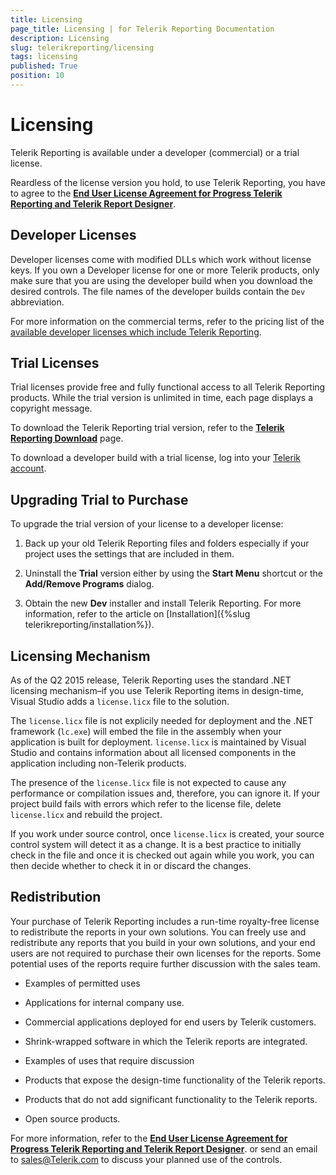 ```yaml
---
title: Licensing
page_title: Licensing | for Telerik Reporting Documentation
description: Licensing
slug: telerikreporting/licensing
tags: licensing
published: True
position: 10
---
```


# Licensing



Telerik Reporting is available under a developer (commercial) or a trial license.
      

Reardless of the license version you hold, to use Telerik Reporting, you have to agree to the
        __[End User License Agreement for Progress Telerik Reporting and Telerik Report Designer](https://www.telerik.com/purchase/license-agreement/reporting-dlw-s)__.
      

## Developer Licenses

Developer licenses come with modified DLLs which work without
          license keys. If you own a Developer license for one or more
          Telerik products, only make sure that you are using the
          developer build when you download the desired controls.
          The file names of the developer builds contain the
          `Dev` abbreviation.
        

For more information on the commercial terms, refer to the pricing list of the
          [available developer licenses which include Telerik Reporting](https://www.telerik.com/purchase/individual/reporting.aspx).
        

## Trial Licenses

Trial licenses provide free and fully functional access to all Telerik Reporting products.
          While the trial version is unlimited in time, each page displays a copyright message.
        

To download the Telerik Reporting trial version, refer to the
          __[Telerik Reporting Download](https://www.telerik.com/download)__ page.
        

To download a developer build with a trial license, log into your
          [Telerik account](http://www.telerik.com/clientnet/).
        

## Upgrading Trial to Purchase

To upgrade the trial version of your license to a developer license:
        

1. Back up your old Telerik Reporting files and folders especially
              if your project uses the settings that are included in them.
            

1. Uninstall the __Trial__ version either by using the
              __Start Menu__ shortcut or the __Add/Remove Programs__ dialog.
            

1. Obtain the new __Dev__ installer and install
              Telerik Reporting. For more information, refer to the article on
              [Installation]({%slug telerikreporting/installation%}).
            

## Licensing Mechanism

As of the Q2 2015 release, Telerik Reporting uses the standard .NET licensing mechanism–if you use Telerik Reporting items in
          design-time, Visual Studio adds a `license.licx` file to the solution.
        

The `license.licx` file is not explicily needed for deployment and the .NET framework
          (`lc.exe`) will embed the file in the assembly when your application is built for deployment.
          `license.licx` is maintained by Visual Studio and contains information about all licensed
          components in the application including non-Telerik products.
        

The presence of the `license.licx` file is not expected to cause any performance or compilation
          issues and, therefore, you can ignore it. If your project build fails with errors which refer to the license file,
          delete `license.licx` and rebuild the project.
        

If you work under source control, once `license.licx` is created, your source control system will
          detect it as a change. It is a best practice to initially check in the file and once it is checked out again while you work,
          you can then decide whether to check it in or discard the changes.
        

## Redistribution

Your purchase of Telerik Reporting includes a run-time royalty-free license to redistribute the reports in your own solutions.
          You can freely use and redistribute any reports that you build in your own solutions, and your end users are not required to
          purchase their own licenses for the reports. Some potential uses of the reports require further discussion with the sales team.
        

* Examples of permitted uses
            

* Applications for internal company use.
                

* Commercial applications deployed for end users by Telerik customers.
                

* Shrink-wrapped software in which the Telerik reports are integrated.
                

* Examples of uses that require discussion
            

* Products that expose the design-time functionality of the Telerik reports.
                

* Products that do not add significant functionality to the Telerik reports.
                

* Open source products.
                

For more information, refer to the
          __[End User License Agreement for Progress Telerik Reporting and Telerik Report Designer](https://www.telerik.com/purchase/license-agreement/reporting-dlw-s)__.
          or send an email to
          [sales@Telerik.com](mailto:sales@Telerik.com)          to discuss your planned use of the controls.
        
